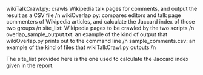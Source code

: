 wikiTalkCrawl.py: crawls Wikipedia talk pages for comments, and output the result as a CSV file /n
wikiOverlap.py: compares editors and talk page commenters of Wikipedia articles, and calculate the Jaccard index of those two groups /n
site_list: Wikipedia pages to be crawled by the two scripts /n
overlap_sample_output.txt: an example of the kind of output that wikiOverlap.py prints out to the command line /n
sample_comments.csv: an example of the kind of files that wikiTalkCrawl.py outputs /n

The site_list provided here is the one used to calculate the Jaccard index given in the report.
